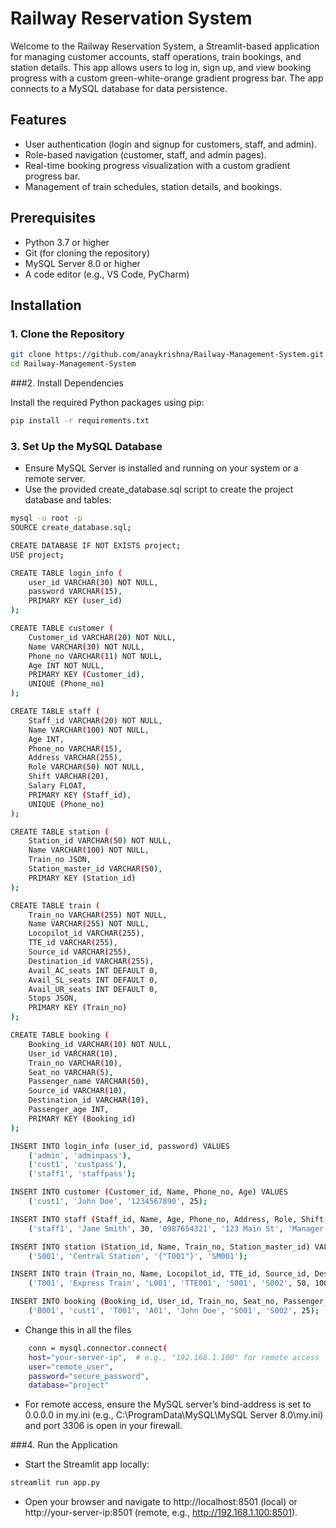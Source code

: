# Railway Reservation System

Welcome to the Railway Reservation System, a Streamlit-based application for managing customer accounts, staff operations, train bookings, and station details. This app allows users to log in, sign up, and view booking progress with a custom green-white-orange gradient progress bar. The app connects to a MySQL database for data persistence.

## Features
- User authentication (login and signup for customers, staff, and admin).
- Role-based navigation (customer, staff, and admin pages).
- Real-time booking progress visualization with a custom gradient progress bar.
- Management of train schedules, station details, and bookings.

## Prerequisites
- Python 3.7 or higher
- Git (for cloning the repository)
- MySQL Server 8.0 or higher
- A code editor (e.g., VS Code, PyCharm)

## Installation

### 1. Clone the Repository
```bash
git clone https://github.com/anaykrishna/Railway-Management-System.git
cd Railway-Management-System
```
###2. Install Dependencies

Install the required Python packages using pip:
```bash
pip install -r requirements.txt
```

###  3. Set Up the MySQL Database

- Ensure MySQL Server is installed and running on your system or a remote server.
- Use the provided create_database.sql script to create the project database and tables:
```bash
mysql -u root -p
SOURCE create_database.sql;

CREATE DATABASE IF NOT EXISTS project;
USE project;

CREATE TABLE login_info (
    user_id VARCHAR(30) NOT NULL,
    password VARCHAR(15),
    PRIMARY KEY (user_id)
);

CREATE TABLE customer (
    Customer_id VARCHAR(20) NOT NULL,
    Name VARCHAR(30) NOT NULL,
    Phone_no VARCHAR(11) NOT NULL,
    Age INT NOT NULL,
    PRIMARY KEY (Customer_id),
    UNIQUE (Phone_no)
);

CREATE TABLE staff (
    Staff_id VARCHAR(20) NOT NULL,
    Name VARCHAR(100) NOT NULL,
    Age INT,
    Phone_no VARCHAR(15),
    Address VARCHAR(255),
    Role VARCHAR(50) NOT NULL,
    Shift VARCHAR(20),
    Salary FLOAT,
    PRIMARY KEY (Staff_id),
    UNIQUE (Phone_no)
);

CREATE TABLE station (
    Station_id VARCHAR(50) NOT NULL,
    Name VARCHAR(100) NOT NULL,
    Train_no JSON,
    Station_master_id VARCHAR(50),
    PRIMARY KEY (Station_id)
);

CREATE TABLE train (
    Train_no VARCHAR(255) NOT NULL,
    Name VARCHAR(255) NOT NULL,
    Locopilot_id VARCHAR(255),
    TTE_id VARCHAR(255),
    Source_id VARCHAR(255),
    Destination_id VARCHAR(255),
    Avail_AC_seats INT DEFAULT 0,
    Avail_SL_seats INT DEFAULT 0,
    Avail_UR_seats INT DEFAULT 0,
    Stops JSON,
    PRIMARY KEY (Train_no)
);

CREATE TABLE booking (
    Booking_id VARCHAR(10) NOT NULL,
    User_id VARCHAR(10),
    Train_no VARCHAR(10),
    Seat_no VARCHAR(5),
    Passenger_name VARCHAR(50),
    Source_id VARCHAR(10),
    Destination_id VARCHAR(10),
    Passenger_age INT,
    PRIMARY KEY (Booking_id)
);

INSERT INTO login_info (user_id, password) VALUES
    ('admin', 'adminpass'),
    ('cust1', 'custpass'),
    ('staff1', 'staffpass');

INSERT INTO customer (Customer_id, Name, Phone_no, Age) VALUES
    ('cust1', 'John Doe', '1234567890', 25);

INSERT INTO staff (Staff_id, Name, Age, Phone_no, Address, Role, Shift, Salary) VALUES
    ('staff1', 'Jane Smith', 30, '0987654321', '123 Main St', 'Manager', 'Day', 50000.00);

INSERT INTO station (Station_id, Name, Train_no, Station_master_id) VALUES
    ('S001', 'Central Station', '{"T001"}', 'SM001');

INSERT INTO train (Train_no, Name, Locopilot_id, TTE_id, Source_id, Destination_id, Avail_AC_seats, Avail_SL_seats, Avail_UR_seats, Stops) VALUES
    ('T001', 'Express Train', 'L001', 'TTE001', 'S001', 'S002', 50, 100, 50, '{"S003", "S004"}');

INSERT INTO booking (Booking_id, User_id, Train_no, Seat_no, Passenger_name, Source_id, Destination_id, Passenger_age) VALUES
    ('B001', 'cust1', 'T001', 'A01', 'John Doe', 'S001', 'S002', 25);
```
- Change this in all the files
```bash
    conn = mysql.connector.connect(
    host="your-server-ip",  # e.g., "192.168.1.100" for remote access
    user="remote_user",
    password="secure_password",
    database="project"
```
- For remote access, ensure the MySQL server’s bind-address is set to 0.0.0.0 in my.ini (e.g., C:\ProgramData\MySQL\MySQL Server 8.0\my.ini) and port 3306 is open in your firewall.

###4. Run the Application

- Start the Streamlit app locally:
```bash
streamlit run app.py
```
- Open your browser and navigate to http://localhost:8501 (local) or http://your-server-ip:8501 (remote, e.g., http://192.168.1.100:8501).
